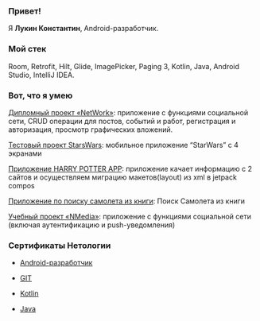 ### Привет!

Я <b>Лукин Константин</b>, Android-разработчик.

### Мой стек

Room, Retrofit, Hilt, Glide, ImagePicker, Paging 3, Kotlin, Java, Android Studio, IntelliJ IDEA.

### Вот, что я умею

[Дипломный проект «NetWork»](https://github.com/StanAtilovich/NetWork): приложение с функциями социальной сети, CRUD операции для постов, событий и работ, регистрация и авторизация, просмотр графических вложений.

[Тестовый проект StarsWars](https://github.com/StanAtilovich/StarsWars): мобильное приложение “StarWars” с 4 экранами

[Приложение HARRY POTTER APP](https://github.com/StanAtilovich/6.5): приложение качает информацию с 2 сайтов и осуществляем миграцию макетов(layout) из xml в jetpack compos

[Приложение по поиску самолета из книги](https://github.com/StanAtilovich/untitled1): Поиск Самолета из книги

[Учебный проект «NMedia»](https://github.com/StanAtilovich/Hw4p2): приложение с функциями социальной сети (включая аутентификацию и push-уведомления)


### Сертификаты Нетологии

- [Android-разработчик](https://github.com/StanAtilovich/Stan/blob/master/certificate.pdf)

- [GIT](https://github.com/StanAtilovich/Stan/blob/master/Git.pdf)

- [Kotlin](https://github.com/StanAtilovich/Stan/blob/master/Kotlin.pdf)

- [Java](https://github.com/StanAtilovich/Stan/blob/master/Java.pdf)

